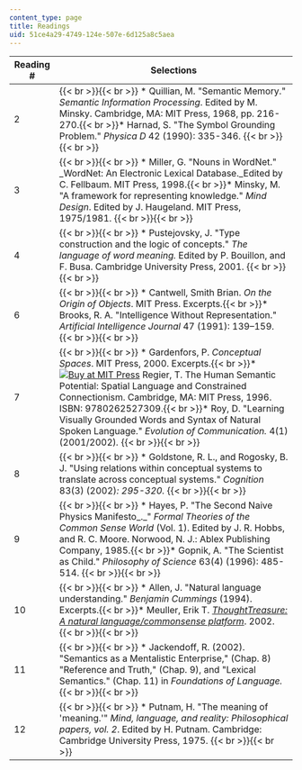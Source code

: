```yaml
---
content_type: page
title: Readings
uid: 51ce4a29-4749-124e-507e-6d125a8c5aea
---
```


| Reading # | Selections |
| --- | --- |
| 2 |  {{< br >}}{{< br >}} *   Quillian, M. "Semantic Memory." _Semantic Information Processing_. Edited by M. Minsky. Cambridge, MA: MIT Press, 1968, pp. 216-270.{{< br >}}*   Harnad, S. "The Symbol Grounding Problem." _Physica D_ 42 (1990): 335-346. {{< br >}}{{< br >}}  |
| 3 |  {{< br >}}{{< br >}} *   Miller, G. "Nouns in WordNet." _WordNet: An Electronic Lexical Database._Edited by C. Fellbaum. MIT Press, 1998.{{< br >}}*   Minsky, M. "A framework for representing knowledge." _Mind Design_. Edited by J. Haugeland. MIT Press, 1975/1981. {{< br >}}{{< br >}}  |
| 4 |  {{< br >}}{{< br >}} *   Pustejovsky, J. "Type construction and the logic of concepts." _The language of word meaning._ Edited by P. Bouillon, and F. Busa. Cambridge University Press, 2001. {{< br >}}{{< br >}}  |
| 6 |  {{< br >}}{{< br >}} *   Cantwell, Smith Brian. _On the Origin of Objects_. MIT Press. Excerpts.{{< br >}}*   Brooks, R. A. "Intelligence Without Representation." _Artificial Intelligence Journal_ 47 (1991): 139–159. {{< br >}}{{< br >}}  |
| 7 |  {{< br >}}{{< br >}} *   Gardenfors, P. _Conceptual Spaces_. MIT Press, 2000. Excerpts.{{< br >}}*   [![Buy at MIT Press](/images/mp_logo.gif)](https://mitpress.mit.edu/9780262527309) Regier, T. The Human Semantic Potential: Spatial Language and Constrained Connectionism. Cambridge, MA: MIT Press, 1996. ISBN: 9780262527309.{{< br >}}*   Roy, D. "Learning Visually Grounded Words and Syntax of Natural Spoken Language." _Evolution of Communication._ 4(1) (2001/2002)_._ {{< br >}}{{< br >}}  |
| 8 |  {{< br >}}{{< br >}} *   Goldstone, R. L., and Rogosky, B. J. "Using relations within conceptual systems to translate across conceptual systems." _Cognition_ 83(3) (2002)_: 295-320._ {{< br >}}{{< br >}}  |
| 9 |  {{< br >}}{{< br >}} *   Hayes, P. "The Second Naive Physics Manifesto_._" _Formal Theories of the Common Sense World_ (Vol. 1). Edited by J. R. Hobbs, and R. C. Moore. Norwood, N. J.: Ablex Publishing Company, 1985.{{< br >}}*   Gopnik, A. "The Scientist as Child." _Philosophy of Science_ 63(4) (1996): 485-514. {{< br >}}{{< br >}}  |
| 10 |  {{< br >}}{{< br >}} *   Allen, J. "Natural language understanding." _Benjamin Cummings_ (1994). Excerpts.{{< br >}}*   Meuller, Erik T. [_ThoughtTreasure: A natural language/commonsense platform_](http://www.gregdetre.co.uk/notes/reactions%20-%20mas%20962,%20mueller.htm). 2002. {{< br >}}{{< br >}}  |
| 11 |  {{< br >}}{{< br >}} *   Jackendoff, R. (2002). "Semantics as a Mentalistic Enterprise," (Chap. 8) "Reference and Truth," (Chap. 9), and "Lexical Semantics." (Chap. 11) in _Foundations of Language._ {{< br >}}{{< br >}}  |
| 12 |  {{< br >}}{{< br >}} *   Putnam, H. "The meaning of 'meaning.'" _Mind, language, and reality: Philosophical papers, vol. 2_. Edited by H. Putnam. Cambridge: Cambridge University Press, 1975. {{< br >}}{{< br >}}